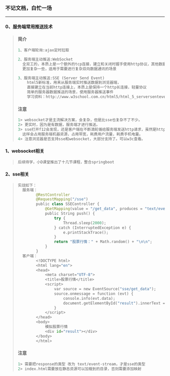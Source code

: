 ### 不记文档，白忙一场

------

#### 0、服务端常用推送技术

> #### 简介
>
> ```python
> 1、客户端轮询:ajax定时拉取
> 
> 2、服务端主动推送:WebSocket
> 	全双工的，本质上是一个额外的tcp连接，建立和关闭时握手使用http协议，其他数据传输不使用http协议
> 	更加复杂一些，适用于需要进行复杂双向数据通讯的场景
> 
> 3、服务端主动推送:SSE (Server Send Event)
>     html5新标准，用来从服务端实时推送数据到浏览器端，
>     直接建立在当前http连接上，本质上是保持一个http长连接，轻量协议
>     简单的服务器数据推送的场景，使用服务器推送事件	
>     学习资料：http://www.w3school.com.cn/html5/html_5_serversentevents.asp
> ```
>
> #### 注意
>
> ```python
> 1> websocket才是主流解决方案，会复杂，但是比sse也复杂不了不少。
> 2> 更实时，因为是有数据，服务端才进行推送。
> 3> sse打开f12会发现，还是客户端在不断滴轮循给服务端发送http请求，虽然是http长连接。
> 	这样会占用服务端机器资源，占用带宽，耗费用户流量，耗费手机电量。
> 4> 注意浏览器是否支持sse和websocket，大部分支持了。可以w3c查看。
> ```

#### 1、websocket相关

> ```python
> 后续待学，小D课堂推出了十几节课程，整合springboot
> ```

#### 2、sse相关

> ```python
> 实战如下：
> 	服务端：
>         @RestController
>         @RequestMapping("/sse")
>         public class SSEController {
>             @GetMapping(value = "/get_data", produces = "text/event-stream;charset=UTF-8")
>             public String push() {
>                 try {
>                     Thread.sleep(2000);
>                 } catch (InterruptedException e) {
>                     e.printStackTrace();
>                 }
>                 return "股票行情：" + Math.random() + "\n\n";
>             }
>         }
> 	客户端：
>         <!DOCTYPE html>
>         <html lang="en">
>         <head>
>             <meta charset="UTF-8">
>             <title>股票行情</title>
>             <script>
>                 var source = new EventSource("sse/get_data");
>                 source.onmessage = function (evt) {
>                     console.info(evt.data);
>                     document.getElementById("result").innerText = evt.data;
>                 }
>             </script>
>         </head>
>         <body>
>             模拟股票行情
>             <div id="result"></div>
>         </body>
>         </html>
> ```
>
> #### 注意
>
> ```python
> 1> 需要把response的类型 改为 text/event-stream，才是sse的类型
> 2> index.html需要放在静态资源可以加载到的目录，否则需要添加映射
> ```

